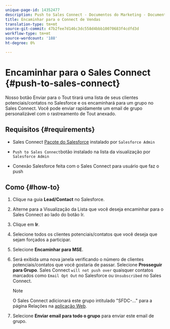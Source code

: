 ```yaml
---
unique-page-id: 14352477
description: Push to Sales Connect - Documentos do Marketing - Documentação do produto
title: Encaminhar para o Connect de Vendas
translation-type: tm+mt
source-git-commit: 47b2fee7d146c3dc558d4bbb10070683f4cdfd3d
workflow-type: tm+mt
source-wordcount: '188'
ht-degree: 0%

---
```



# Encaminhar para o Sales Connect {#push-to-sales-connect}

Nosso botão Enviar para o Tout tirará uma lista de seus clientes potenciais/contatos no Salesforce e os encaminhará para um grupo no Sales Connect. Você pode enviar rapidamente um email de grupo personalizável com o rastreamento de Tout anexado.

## Requisitos {#requirements}

* Sales Connect [Pacote do Salesforce](http://docs.marketo.com/x/C4PS) instalado por `Salesforce Admin`

* `Push to Sales Connect`botão instalado na lista da visualização por  `Salesforce Admin`

* Conexão Salesforce feita com o Sales Connect para usuário que faz o push

## Como {#how-to}

1. Clique na guia **Lead/Contact** no Salesforce.
1. Alterne para a Visualização da Lista que você deseja encaminhar para o Sales Connect ao lado do botão Ir.
1. Clique em **Ir**.
1. Selecione todos os clientes potenciais/contatos que você deseja que sejam forçados a participar.
1. Selecione **Encaminhar para MSE**.
1. Será exibida uma nova janela verificando o número de clientes potenciais/contatos que você gostaria de passar. Selecione **Prosseguir para Grupo**. Sales Connect `will not push over` quaisquer contatos marcados como `Email Opt Out` no Salesforce ou `Unsubscribed` no Sales Connect.

   >[!NOTE]
   >
   >O Sales Connect adicionará este grupo intitulado &quot;SFDC-...&quot; para a página Relações na [aplicação Web](http://toutapp.com/login).

1. Selecione **Enviar email para todo o grupo** para enviar este email de grupo.


